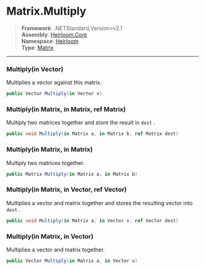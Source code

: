 # Matrix.Multiply

> **Framework**: .NETStandard,Version=v2.1  
> **Assembly**: [Heirloom.Core][0]  
> **Namespace**: [Heirloom][0]  
> **Type**: [Matrix][1]  

--------------------------------------------------------------------------------

### Multiply(in Vector)

Multiplies a vector against this matrix.

```cs
public Vector Multiply(in Vector v)
```

### Multiply(in Matrix, in Matrix, ref Matrix)

Multiply two matrices together and store the result in `dest` .

```cs
public void Multiply(in Matrix a, in Matrix b, ref Matrix dest)
```

### Multiply(in Matrix, in Matrix)

Multiply two matrices together.

```cs
public Matrix Multiply(in Matrix a, in Matrix b)
```

### Multiply(in Matrix, in Vector, ref Vector)

Multiplies a vector and matrix together and stores the resulting vector into `dest` .

```cs
public void Multiply(in Matrix a, in Vector v, ref Vector dest)
```

### Multiply(in Matrix, in Vector)

Multiplies a vector and matrix together.

```cs
public Vector Multiply(in Matrix a, in Vector v)
```

[0]: ..\Heirloom.Core.md
[1]: Heirloom.Matrix.md

